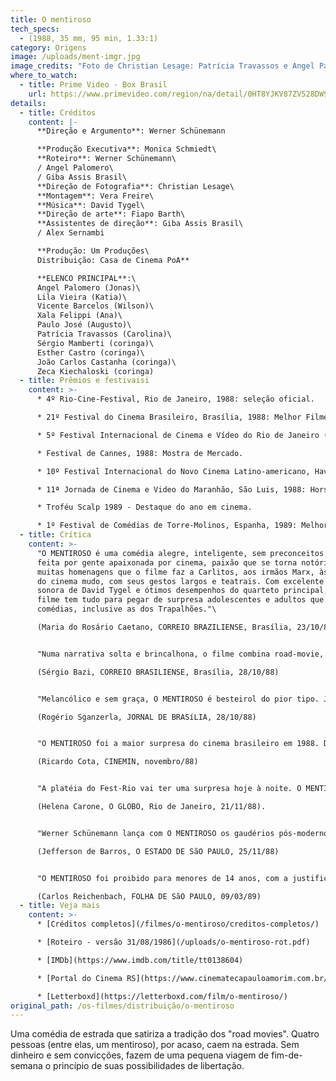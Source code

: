```yaml
---
title: O mentiroso
tech_specs:
  - (1988, 35 mm, 95 min, 1.33:1)
category: Origens
image: /uploads/ment-imgr.jpg
image_credits: "Foto de Christian Lesage: Patrícia Travassos e Angel Palomero"
where_to_watch:
  - title: Prime Video - Box Brasil
    url: https://www.primevideo.com/region/na/detail/0HT8YJKV87ZV528DWSS6XAJDA4
details:
  - title: Créditos
    content: |-
      **Direção e Argumento**: Werner Schünemann

      **Produção Executiva**: Monica Schmiedt\
      **Roteiro**: Werner Schünemann\
      / Angel Palomero\
      / Giba Assis Brasil\
      **Direção de Fotografia**: Christian Lesage\
      **Montagem**: Vera Freire\
      **Música**: David Tygel\
      **Direção de arte**: Fiapo Barth\
      **Assistentes de direção**: Giba Assis Brasil\
      / Alex Sernambi

      **Produção: Um Produções\
      Distribuição: Casa de Cinema PoA**

      **ELENCO PRINCIPAL**:\
      Angel Palomero (Jonas)\
      Lila Vieira (Katia)\
      Vicente Barcelos (Wilson)\
      Xala Felippi (Ana)\
      Paulo José (Augusto)\
      Patrícia Travassos (Carolina)\
      Sérgio Mamberti (coringa)\
      Esther Castro (coringa)\
      João Carlos Castanha (coringa)\
      Zeca Kiechaloski (coringa)
  - title: Prêmios e festivaisi
    content: >-
      * 4º Rio-Cine-Festival, Rio de Janeiro, 1988: seleção oficial.

      * 21º Festival do Cinema Brasileiro, Brasília, 1988: Melhor Filme (dividido no Júri Oficial, sozinho no Júri Popular), Melhor Direção (dividido), Melhor Ator e Melhor Atriz Coadjuvante (dividido).

      * 5º Festival Internacional de Cinema e Vídeo do Rio de Janeiro (Fest- Rio), 1988: seleção oficial.

      * Festival de Cannes, 1988: Mostra de Mercado.

      * 10º Festival Internacional do Novo Cinema Latino-americano, Havana, 1988: seleção oficial.

      * 11ª Jornada de Cinema e Video do Maranhão, São Luis, 1988: Hors Concours.

      * Troféu Scalp 1989 - Destaque do ano em cinema.

      * 1º Festival de Comédias de Torre-Molinos, Espanha, 1989: Melhor ator (Angel Palomero).
  - title: Crítica
    content: >-
      "O MENTIROSO é uma comédia alegre, inteligente, sem preconceitos. E mais:
      feita por gente apaixonada por cinema, paixão que se torna notória nas
      muitas homenagens que o filme faz a Carlitos, aos irmãos Marx, às comédias
      do cinema mudo, com seus gestos largos e teatrais. Com excelente trilha
      sonora de David Tygel e ótimos desempenhos do quarteto principal, (...) o
      filme tem tudo para pegar de surpresa adolescentes e adultos que gostam de
      comédias, inclusive as dos Trapalhões."\

      (Maria do Rosário Caetano, CORREIO BRAZILIENSE, Brasília, 23/10/88)


      "Numa narrativa solta e brincalhona, o filme combina road-movie, comédia, grand-guignol, drama, thriller e aventura. (...) A mistura deu certo especialmente porque contou com uma trama bem urdida que nunca cai na falta de credibilidade, inclusive nos momentos mais inusitados. Schünemann não dispensa pitadas de non-sense e surrealismo. E há pelo menos duas ou três gagues impagáveis, como a cena em que Jonas desaparece dentro de um vaso sanitário. (...) Divertido e simpático, suavemente amargo e desprovido de concessões mercadológicas, o filme é bem servido pela música de David Tygel e pelos cortes precisos de Vera Freire."\

      (Sérgio Bazi, CORREIO BRASILIENSE, Brasília, 28/10/88)


      "Melancólico e sem graça, O MENTIROSO é besteirol do pior tipo. Já não se pode falar em falta de talento, mas de doença mesmo. Difícil suportar algo pior, onde quase tudo dá errado. A certa altura do desperdício, um dos engraçadinhos desabafa: 'Não sou o único incompetente aqui dentro'. Toda regra tem exceção: além de Sérgio Mamberti (em vários papéis), salvam-se da empreitada o músico, o fotógrafo e a montadora. E há uma atriz nata, no papel de Kátia. O resto é paisagem."\

      (Rogério Sganzerla, JORNAL DE BRASíLIA, 28/10/88)


      "O MENTIROSO foi a maior surpresa do cinema brasileiro em 1988. Depois de ser escandalosamente rejeitado no Festival de Gramado, o filme explodiu no Rio-Cine e no Festival de Brasília. Demonstrando um talento surpreendente para a comédia, (...) dosando o humor escrachado com pitadas de romance e aventura, Schünemann realiza o que muito bem definiu o ccineasta Guilherme de Almeida Prado: 'um EASY RIDER dirigido pelo Jerry Lewis'."\

      (Ricardo Cota, CINEMIN, novembro/88)


      "A platéia do Fest-Rio vai ter uma surpresa hoje à noite. O MENTIROSO, filme do gaúcho Werner Schünemann, cinco vezes premiado em Brasília no início do mês, é um estranho no ninho da cinematografia brasileira. Tão estranho quanto ousado. Quem imaginaria um road movie nos pampas, com personagens guiando uma comédia de absoluto nonsense? A história que o filme conta é inverossímil. Serve apenas de pretexto para que se encadeiem gags hilariantes, cenas do mais puro pastelão, muita abobrinha e um desfecho trágico - elemento fundamental a qualquer road movie que se preze. (...) O MENTIROSO pega o espectador pelo inusitado. Na estrada de mão dupla que é o filme, fica o reconhecimento de que sopram do sul ares de renovação."\

      (Helena Carone, O GLOBO, Rio de Janeiro, 21/11/88).


      "Werner Schünemann lança com O MENTIROSO os gaudérios pós-modernos. (...) Os quatro jovens de Porto Alegre se inspiram - como o diretor - no moderno cinema americano, mas as raízes da viagem não estão em Hollywood, e sim no próprio pampa. A viagem é o grande mito inconsciente dos gaúchos e das gaúchas, todos mais ou menos gaudérios - mesmo quando usam blue jeans. O filme de Schünemann é um deboche só, vivido de bolicho em bolichos modernos (hotéis, motéis, churrascarias, estalagens provisórias enfim). (...) Depois uma cínica solução para Jonas, o mentiroso, que parte com o dinheiro e a mulher no rumo... talvez do Canadá. Se alguém chegar a Ottawa e encontrar uma 'churrascaria gaúcha', não se surpreenda: pode ser mais um final do excelente filme de Werner Schünemann."\

      (Jefferson de Barros, O ESTADO DE SãO PAULO, 25/11/88)


      "O MENTIROSO foi proibido para menores de 14 anos, com a justificativa de possuir 'situações de criminalidade', eufemismo dos senhores censores na tentativa de limitar o público de um filme saborosamente subversivo, que sugere, conscientemente ou não, idéias libertárias. (..) A virtude que deve irritar os detratores deste filme gaúcho é que Werner Schünemann não é um pós-moderno careta. Mais que um inventário de citações e homenagens ao 'road-movie', O MENTIROSO é uma bem-humorada elegia à liberdade."\

      (Carlos Reichenbach, FOLHA DE SãO PAULO, 09/03/89)
  - title: Veja mais
    content: >-
      * [Créditos completos](/filmes/o-mentiroso/creditos-completos/)

      * [Roteiro - versão 31/08/1986](/uploads/o-mentiroso-rot.pdf)

      * [IMDb](https://www.imdb.com/title/tt0138604)

      * [Portal do Cinema RS](https://www.cinematecapauloamorim.com.br/portaldocinemagaucho/1591/o-mentiroso)

      * [Letterboxd](https://letterboxd.com/film/o-mentiroso/)
original_path: /os-filmes/distribuição/o-mentiroso
---
```

Uma comédia de estrada que satiriza a tradição dos "road movies". Quatro pessoas (entre elas, um mentiroso), por acaso, caem na estrada. Sem dinheiro e sem convicções, fazem de uma pequena viagem de fim-de-semana o princípio de suas possibilidades de libertação.